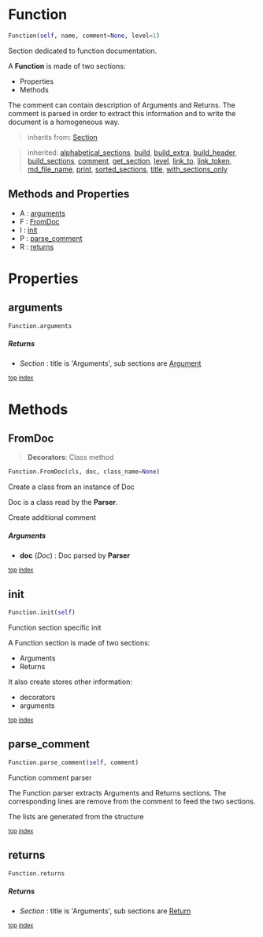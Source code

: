 # Function

``` python
Function(self, name, comment=None, level=1)
```

Section dedicated to function documentation.

A **Function** is made of two sections:
- Properties
- Methods

The comment can contain description of Arguments and Returns.
The comment is parsed in order to extract this information and to
write the document is a homogeneous way.




> inherits from: [Section](section.md) 

> inherited: [alphabetical_sections](section.md#alphabetical_sections), [build](section.md#build), [build_extra](section.md#build_extra), [build_header](section.md#build_header), [build_sections](section.md#build_sections), [comment](section.md#comment), [get_section](section.md#get_section), [level](section.md#level), [link_to](section.md#link_to), [link_token](section.md#link_token), [md_file_name](section.md#md_file_name), [print](section.md#print), [sorted_sections](section.md#sorted_sections), [title](section.md#title), [with_sections_only](section.md#with_sections_only)
## Methods and Properties
- A : [arguments](#arguments) 
- F : [FromDoc](#fromdoc) 
- I : [init](#init) 
- P : [parse_comment](#parse_comment) 
- R : [returns](#returns) 

# Properties

## arguments

``` python
Function.arguments
```



##### Returns

- _Section_ : title is 'Arguments', sub sections are [Argument](#argument)



<sub>[top](#function) [index](index.md)</sub>

# Methods

## FromDoc

> **Decorators**: Class method

``` python
Function.FromDoc(cls, doc, class_name=None)
```

Create a class from an instance of Doc

Doc is a class read by the **Parser**.


Create additional comment


##### Arguments

- **doc** (_Doc_) : Doc parsed by **Parser**



<sub>[top](#function) [index](index.md)</sub>
## init

``` python
Function.init(self)
```

Function section specific init

A Function section is made of two sections:
- Arguments
- Returns

It also create stores other information:
- decorators
- arguments





<sub>[top](#function) [index](index.md)</sub>
## parse_comment

``` python
Function.parse_comment(self, comment)
```

Function comment parser

The Function parser extracts Arguments and Returns sections.
The corresponding lines are remove from the comment to feed the two sections.

The lists are generated from the structure





<sub>[top](#function) [index](index.md)</sub>
## returns

``` python
Function.returns
```



##### Returns

- _Section_ : title is 'Arguments', sub sections are [Return](#return)



<sub>[top](#function) [index](index.md)</sub>


